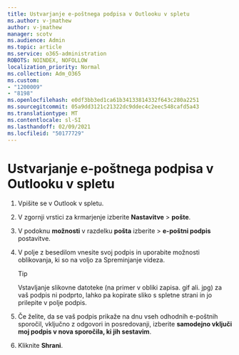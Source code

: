```yaml
---
title: Ustvarjanje e-poštnega podpisa v Outlooku v spletu
ms.author: v-jmathew
author: v-jmathew
manager: scotv
ms.audience: Admin
ms.topic: article
ms.service: o365-administration
ROBOTS: NOINDEX, NOFOLLOW
localization_priority: Normal
ms.collection: Adm_O365
ms.custom:
- "1200009"
- "8198"
ms.openlocfilehash: e0df3bb3ed1ca61b34133814332f643c280a2251
ms.sourcegitcommit: 05a9dd3121c21322dc9ddec4c2eec548cafd5a43
ms.translationtype: MT
ms.contentlocale: sl-SI
ms.lasthandoff: 02/09/2021
ms.locfileid: "50177729"
---
```

# <a name="create-email-signature-in-outlook-on-the-web"></a>Ustvarjanje e-poštnega podpisa v Outlooku v spletu

1. Vpišite se v Outlook v spletu.
2. V zgornji vrstici za krmarjenje izberite **Nastavitve**  >  **pošte**.
3. V podoknu **možnosti** v razdelku **pošta** izberite   >  **e-poštni podpis** postavitve.
4. V polje z besedilom vnesite svoj podpis in uporabite možnosti oblikovanja, ki so na voljo za Spreminjanje videza.

    > [!TIP]
    > Vstavljanje slikovne datoteke (na primer v obliki zapisa. gif ali. jpg) za vaš podpis ni podprto, lahko pa kopirate sliko s spletne strani in jo prilepite v polje podpis.

5. Če želite, da se vaš podpis prikaže na dnu vseh odhodnih e-poštnih sporočil, vključno z odgovori in posredovanji, izberite **samodejno vključi moj podpis v nova sporočila, ki jih sestavim**.
6. Kliknite **Shrani**.
